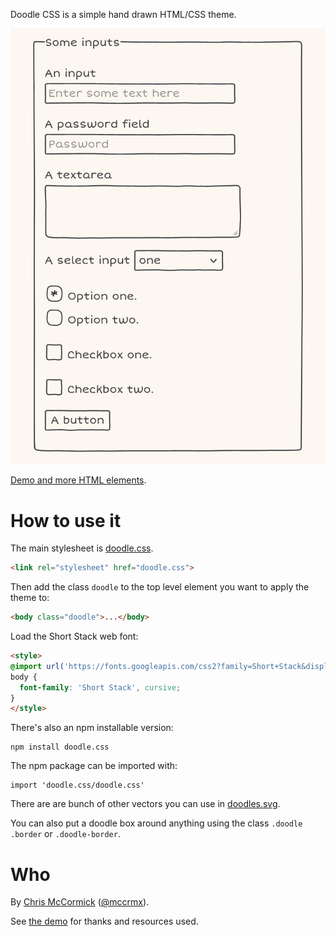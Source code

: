Doodle CSS is a simple hand drawn HTML/CSS theme.

[![Doodle CSS screenshot](screenshot.png)](https://chr15m.github.io/DoodleCSS)

[Demo and more HTML elements](https://chr15m.github.io/DoodleCSS).

# How to use it

The main stylesheet is [doodle.css](doodle.css).

```html
<link rel="stylesheet" href="doodle.css">
```

Then add the class `doodle` to the top level element you want to apply the theme to:

```html
<body class="doodle">...</body>
```

Load the Short Stack web font:
```html
<style>
@import url('https://fonts.googleapis.com/css2?family=Short+Stack&display=swap');
body {
  font-family: 'Short Stack', cursive;
}
</style>
```

There's also an npm installable version:

```
npm install doodle.css
```

The npm package can be imported with:

```
import 'doodle.css/doodle.css'
```

There are are bunch of other vectors you can use in [doodles.svg](doodles.svg).

You can also put a doodle box around anything using the class `.doodle .border` or `.doodle-border`.

# Who

By [Chris McCormick](https://mccormick.cx/) ([@mccrmx](https://twitter.com/mccrmx)).

See [the demo](https://chr15m.github.io/DoodleCSS) for thanks and resources used.
